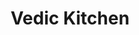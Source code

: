 ---
layout: project
slug: vedic-kitchen
title: Vedic Kitchen
title_html: Vedic<br>Kitchen
description_html: For this project, our goal was to engage prospective clients and bolster their SEO efforts. As a personal chef, they customized their programs and prices to suit individual client requirements, working within the confines of a modest budget. Their brand strategy revolved around conveying a modern and elegant interpretation of ancient Ayurvedic nutritional therapy.<br><br>To fulfill their goal of attracting and engaging clients, we implemented the following.<br><br><ul><li>Crafted three distinct offerings to captivate and inspire visitors, enticing them to collaborate with the client.</li><li>Formulated an effective SEO strategy to draw in new clients actively searching for a personal chef.</li><li>Incorporated inviting calls-to-action throughout the site, facilitating direct contact with the client. This allows the client to gain insight into their specific needs and tailor personalized packages and pricing accordingly.</li><li>Designed a modern one-page website that conveys all essential information while staying within the constraints of their budget.</li>The result? A stunning digital culinary showcase that perfectly complements the client's modern twist on Ayurvedic nutritional therapy. An efficient one-page website with powerful SEO, inviting clients to connect with the client—all achieved while staying comfortably within their budget.
featured-image: /images/portfolio-projects/vedic-kitchen/vedic-kitchen-featured-image.jpg
gallery: 
  - image: /images/portfolio-projects/vedic-kitchen/vedic-kitchen-mobile.jpg
    alt-text: Mobile View of Vedic Kitchen's Site
  - image: /images/portfolio-projects/vedic-kitchen/vedic-kitchen-laptop.jpg
    alt-text: Laptop View of Vedic Kitchen's Site
  - image: /images/samkalpa-portfolio-10.jpg
    alt-text: Stylish Desk Space
domain: https://vedickitchen.samkalpacreative.com
seo: 
  hide-from-google: true
---
